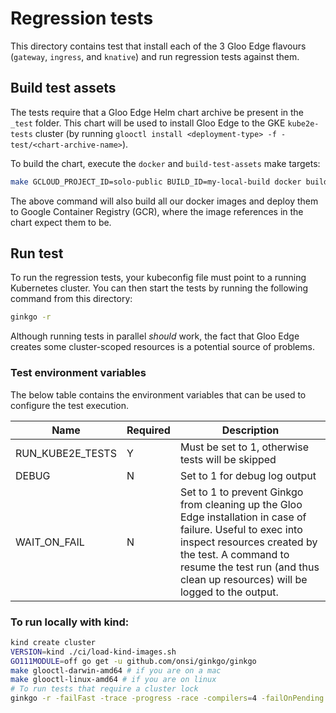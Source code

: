 # Regression tests
This directory contains test that install each of the 3 Gloo Edge flavours (`gateway`, `ingress`, and `knative`) and run 
regression tests against them.

## Build test assets
The tests require that a Gloo Edge Helm chart archive be present in the `_test` folder. This chart will be used to install 
Gloo Edge to the GKE `kube2e-tests` cluster (by running `glooctl install <deployment-type> -f -test/<chart-archive-name>`).

To build the chart, execute the `docker` and `build-test-assets` make targets:

```bash
make GCLOUD_PROJECT_ID=solo-public BUILD_ID=my-local-build docker build-test-assets
```

The above command will also build all our docker images and deploy them to Google Container Registry (GCR), where the 
image references in the chart expect them to be.

## Run test
To run the regression tests, your kubeconfig file must point to a running Kubernetes cluster. You can then start the 
tests by running the following command from this directory:

```bash
ginkgo -r
```

Although running tests in parallel *should* work, the fact that Gloo Edge creates some cluster-scoped resources is a 
potential source of problems.

### Test environment variables
The below table contains the environment variables that can be used to configure the test execution.

| Name              | Required  | Description |
| ---               |   ---     |    ---      |
| RUN_KUBE2E_TESTS  | Y         | Must be set to 1, otherwise tests will be skipped |
| DEBUG             | N         | Set to 1 for debug log output |
| WAIT_ON_FAIL      | N         | Set to 1 to prevent Ginkgo from cleaning up the Gloo Edge installation in case of failure. Useful to exec into inspect resources created by the test. A command to resume the test run (and thus clean up resources) will be logged to the output.


### To run locally with kind:

```bash
kind create cluster
VERSION=kind ./ci/load-kind-images.sh
GO111MODULE=off go get -u github.com/onsi/ginkgo/ginkgo
make glooctl-darwin-amd64 # if you are on a mac
make glooctl-linux-amd64 # if you are on linux
# To run tests that require a cluster lock
ginkgo -r -failFast -trace -progress -race -compilers=4 -failOnPending -noColor ./test/kube2e/...
```